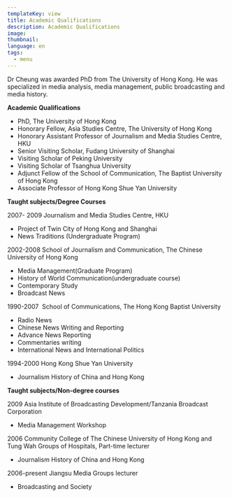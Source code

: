 ```yaml
---
templateKey: view
title: Academic Qualifications
description: Academic Qualifications
image: 
thumbnail: 
language: en
tags:
  - menu
---
```

Dr Cheung was awarded PhD from The University of Hong Kong. He was specialized in media analysis, media management, public broadcasting and media history.

<strong>Academic Qualifications</strong>
<ul>
	<li>PhD, The University of Hong Kong</li>
	<li>Honorary Fellow, Asia Studies Centre, The University of Hong Kong</li>
	<li>Honorary Assistant Professor of Journalism and Media Studies Centre, HKU</li>
	<li>Senior Visiting Scholar, Fudang University of Shanghai</li>
	<li>Visiting Scholar of Peking University</li>
	<li>Visiting Scholar of Tsanghua University</li>
	<li>Adjunct Fellow of the School of Communication, The Baptist University of Hong Kong</li>
	<li>Associate Professor of Hong Kong Shue Yan University</li>
</ul>
<strong>Taught subjects/Degree Courses</strong>

2007- 2009 Journalism and Media Studies Centre, HKU
<ul>
	<li>Project of Twin City of Hong Kong and Shanghai</li>
	<li>News Traditions (Undergraduate Program)</li>
</ul>
2002-2008 School of Journalism and Communication, The Chinese University of Hong Kong
<ul>
	<li>Media Management(Graduate Program)</li>
	<li>History of World Communication(undergraduate course)</li>
	<li>Contemporary Study</li>
	<li>Broadcast News</li>
</ul>
1990-2007  School of Communications, The Hong Kong Baptist University
<ul>
	<li>Radio News</li>
	<li>Chinese News Writing and Reporting</li>
	<li>Advance News Reporting</li>
	<li>Commentaries writing</li>
	<li>International News and International Politics</li>
</ul>
1994-2000 Hong Kong Shue Yan University
<ul>
	<li>Journalism History of China and Hong Kong</li>
</ul>
<strong>Taught subjects/Non-degree courses</strong>

2009 Asia Institute of Broadcasting Development/Tanzania Broadcast Corporation
<ul>
	<li>Media Management Workshop</li>
</ul>
2006 Community College of The Chinese University of Hong Kong and Tung Wah Groups of Hospitals, Part-time lecturer
<ul>
	<li>Journalism History of China and Hong Kong</li>
</ul>
2006-present Jiangsu Media Groups lecturer
<ul>
	<li>Broadcasting and Society</li>
</ul>
